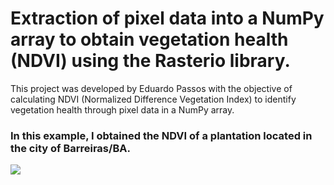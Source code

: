 # Extraction of pixel data into a NumPy array to obtain vegetation health (NDVI) using the Rasterio library.

This project was developed by Eduardo Passos with the objective of calculating NDVI (Normalized Difference Vegetation Index) to identify vegetation health through pixel data in a NumPy array.

### In this example, I obtained the NDVI of a plantation located in the city of Barreiras/BA.
<img src="img/ndvi.png">
